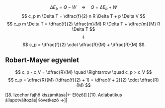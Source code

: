 $$
\Delta E_b = Q - W \quad \Rightarrow \quad Q = \Delta E_b + W
$$
$$
c_p m \Delta T = \dfrac{f}{2} n R \Delta T + p \Delta V
$$
$$
c_p m \Delta T = \dfrac{f}{2} \dfrac{m}{M} R \Delta T + \dfrac{m}{M} R \Delta T
$$
$$
\Downarrow
$$
$$
c_p = \dfrac{f}{2} \cdot \dfrac{R}{M} + \dfrac{R}{M}
$$
## Robert-Mayer egyenlet
$$
c_p - c_V = \dfrac{R}{M} \quad \Rightarrow \quad c_p > c_V
$$
$$
c_p = \dfrac{R}{M} (\dfrac{f}{2} + 1) = \dfrac{f + 2}{2} \cdot \dfrac{R}{M}
$$

[[8. Izochor fajhő kiszámítása|← Előző]]
[[10. Adiabatikus állapotváltozás|Következő →]]